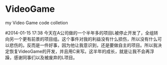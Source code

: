 VideoGame
=========

my Video Game code colletion

#2014-01-15 17:38
今天在A公司做的一个半年多的项目L被停止开发了，全组转向另一个更有前景的项目组。这个事件对我的利益没有什么损伤，所以没有什么可以悲伤的。反而是一件好事，因为他让我意识到，还是要做自主的项目。所以我决定恢复VideoGame的开发，并且用C来写。这半年的成长，就是让我不会再浮躁，感谢同事们以及被废弃的L项目。
